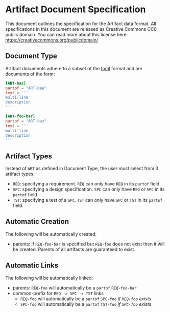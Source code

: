# Artifact Document Specification

This document outlines the specification for the Artifact data format.
All specifications in this document are released as Creative Commons CC0
public domain. You can read more about this license here:
https://creativecommons.org/publicdomain/

## Document Type

Artifact documents adhere to a subset of the [toml][1] format and are
documents of the form:

```toml
[ART-baz]
partof = "ART-baa"
text = '''
multi-line
description
'''

[ART-foo-bar]
partof = "ART-baz"
text = '''
multi-line
description
'''
```

## Artifact Types

Instead of `ART` as defined in Document Type, the user must select from
3 artifact types:
- `REQ`: specifying a requirement. `REQ` can only have `REQ` in its
  `partof` field.
- `SPC`: specifying a design specification. `SPC` can only have
  `REQ` or `SPC` in its `partof` field.
- `TST`: specifying a test of a `SPC`. `TST` can only have
  `SPC` or `TST` in its `partof` field.

## Automatic Creation

The following will be automatically created:
- parents: if `REQ-foo-bar` is specified but `REQ-foo`
    does not exist then it will be created. Parents
    of all artifacts are guaranteed to exist.

## Automatic Links

The following will be automatically linked:
- parents: `REQ-foo` will automatically be a `partof`
    `REQ-foo-bar`
- common-prefix for `REQ -> SPC -> TST` links
    - `REQ-foo` will automatically be a `partof` `SPC-foo`
        *if `REQ-foo` exists*
    - `SPC-foo` will automatically be a `partof` `TST-foo`
        *if `SPC-foo` exists*

[1]: https://github.com/toml-lang/toml
